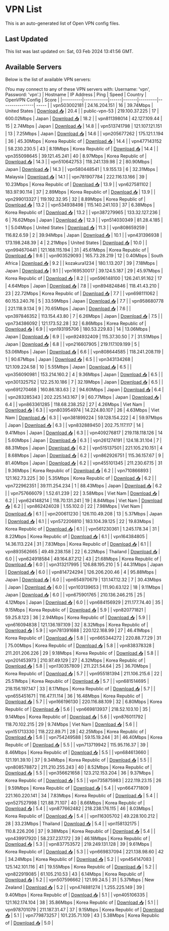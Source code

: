 # VPN List

This is an auto-generated list of Open VPN config files.

## Last Updated

This list was last updated on: Sat, 03 Feb 2024 13:41:56 GMT.

## Available Servers

Below is the list of available VPN servers:

(You may connect to any of these VPN servers with: Username: 'vpn', Password: 'vpn'.)
| Hostname | IP Address | Ping | Speed | Country | OpenVPN Config | Score |
|----------|------------|------|-------|---------|----------------| ----- |
| vpn503002181 | 24.16.204.151 | 16 | 39.74Mbps | United States | [Download 📥](./configs/server_0_US.ovpn) | 20.4 |
| public-vpn-53 | 219.100.37.225 | 17 | 600.02Mbps | Japan | [Download 📥](./configs/server_1_JP.ovpn) | 18.2 |
| vpn811398014 | 42.127.109.44 | 15 | 2.74Mbps | Japan | [Download 📥](./configs/server_2_JP.ovpn) | 14.8 |
| vpn513741798 | 121.107.121.151 | 13 | 7.25Mbps | Japan | [Download 📥](./configs/server_3_JP.ovpn) | 14.6 |
| vpn205677262 | 175.121.1.194 | 36 | 45.30Mbps | Korea Republic of | [Download 📥](./configs/server_4_KR.ovpn) | 14.4 |
| vpn477143152 | 58.230.230.5 | 43 | 8.19Mbps | Korea Republic of | [Download 📥](./configs/server_5_KR.ovpn) | 14.4 |
| vpn355098645 | 39.121.45.241 | 40 | 8.97Mbps | Korea Republic of | [Download 📥](./configs/server_6_KR.ovpn) | 14.3 |
| vpn510642753 | 118.241.139.98 | 2 | 80.90Mbps | Japan | [Download 📥](./configs/server_7_JP.ovpn) | 14.3 |
| vpn580448541 | 1.9.155.13 | 6 | 32.31Mbps | Malaysia | [Download 📥](./configs/server_8_MY.ovpn) | 14.1 |
| vpn781907784 | 222.116.13.166 | 39 | 10.23Mbps | Korea Republic of | [Download 📥](./configs/server_9_KR.ovpn) | 13.9 |
| vpn627581102 | 183.97.90.114 | 37 | 2.89Mbps | Korea Republic of | [Download 📥](./configs/server_10_KR.ovpn) | 13.9 |
| vpn299013327 | 119.192.32.95 | 32 | 8.89Mbps | Korea Republic of | [Download 📥](./configs/server_11_KR.ovpn) | 13.2 |
| vpn534938498 | 115.140.241.103 | 37 | 6.38Mbps | Korea Republic of | [Download 📥](./configs/server_12_KR.ovpn) | 13.2 |
| vpn387279965 | 133.32.127.236 | 6 | 76.62Mbps | Japan | [Download 📥](./configs/server_13_JP.ovpn) | 12.3 |
| vpn514030349 | 81.28.4.185 | 1 | 5.04Mbps | United States | [Download 📥](./configs/server_14_US.ovpn) | 11.3 |
| vpn808659259 | 116.82.6.59 | 2 | 39.94Mbps | Japan | [Download 📥](./configs/server_15_JP.ovpn) | 10.1 |
| vpn431396938 | 173.198.248.39 | 4 | 2.21Mbps | United States | [Download 📥](./configs/server_16_US.ovpn) | 10.0 |
| vpn994670441 | 121.168.115.194 | 31 | 45.61Mbps | Korea Republic of | [Download 📥](./configs/server_17_KR.ovpn) | 9.6 |
| vpn903529093 | 165.73.28.219 | 12 | 0.40Mbps | South Africa | [Download 📥](./configs/server_18_ZA.ovpn) | 9.2 |
| kozakura1234 | 180.1.13.207 | 39 | 7.18Mbps | Japan | [Download 📥](./configs/server_19_JP.ovpn) | 9.1 |
| vpn169530017 | 39.124.5.187 | 29 | 45.97Mbps | Korea Republic of | [Download 📥](./configs/server_20_KR.ovpn) | 8.2 |
| vpn596148100 | 126.241.91.162 | 17 | 4.64Mbps | Japan | [Download 📥](./configs/server_21_JP.ovpn) | 7.8 |
| vpn894824846 | 118.41.43.210 | 23 | 22.72Mbps | Korea Republic of | [Download 📥](./configs/server_22_KR.ovpn) | 7.7 |
| vpn698111062 | 60.153.240.76 | 5 | 33.59Mbps | Japan | [Download 📥](./configs/server_23_JP.ovpn) | 7.7 |
| vpn958680778 | 221.118.9.134 | 9 | 70.65Mbps | Japan | [Download 📥](./configs/server_24_JP.ovpn) | 7.6 |
| vpn397846352 | 113.154.43.80 | 7 | 6.26Mbps | Japan | [Download 📥](./configs/server_25_JP.ovpn) | 7.5 |
| vpn734386092 | 121.173.52.28 | 32 | 6.86Mbps | Korea Republic of | [Download 📥](./configs/server_26_KR.ovpn) | 6.9 |
| vpn193195706 | 180.53.229.83 | 14 | 13.06Mbps | Japan | [Download 📥](./configs/server_27_JP.ovpn) | 6.9 |
| vpn924932409 | 115.37.30.50 | 7 | 31.51Mbps | Japan | [Download 📥](./configs/server_28_JP.ovpn) | 6.8 |
| vpn216607905 | 219.117.109.199 | 5 | 53.06Mbps | Japan | [Download 📥](./configs/server_29_JP.ovpn) | 6.6 |
| vpn808644585 | 118.241.208.119 | 1 | 90.67Mbps | Japan | [Download 📥](./configs/server_30_JP.ovpn) | 6.5 |
| vpn343134268 | 121.109.224.58 | 10 | 5.55Mbps | Japan | [Download 📥](./configs/server_31_JP.ovpn) | 6.5 |
| vpn356090981 | 153.214.160.2 | 4 | 9.36Mbps | Japan | [Download 📥](./configs/server_32_JP.ovpn) | 6.5 |
| vpn301325752 | 122.25.10.186 | 7 | 32.19Mbps | Japan | [Download 📥](./configs/server_33_JP.ovpn) | 6.5 |
| vpn691270468 | 160.86.183.63 | 2 | 94.60Mbps | Japan | [Download 📥](./configs/server_34_JP.ovpn) | 6.4 |
| vpn283285343 | 202.225.143.167 | 9 | 60.77Mbps | Japan | [Download 📥](./configs/server_35_JP.ovpn) | 6.4 |
| vpn863361285 | 118.68.238.252 | 27 | 4.26Mbps | Viet Nam | [Download 📥](./configs/server_36_VN.ovpn) | 6.3 |
| vpn803954974 | 14.224.80.107 | 26 | 4.63Mbps | Viet Nam | [Download 📥](./configs/server_37_VN.ovpn) | 6.3 |
| vpn381899224 | 59.128.154.222 | 4 | 59.97Mbps | Japan | [Download 📥](./configs/server_38_JP.ovpn) | 6.3 |
| vpn832889450 | 202.75.117.117 | 14 | 9.41Mbps | Japan | [Download 📥](./configs/server_39_JP.ovpn) | 6.3 |
| vpn409276817 | 219.118.118.126 | 14 | 5.60Mbps | Japan | [Download 📥](./configs/server_40_JP.ovpn) | 6.3 |
| vpn261274191 | 124.18.31.104 | 7 | 88.31Mbps | Japan | [Download 📥](./configs/server_41_JP.ovpn) | 6.2 |
| vpn515137501 | 221.105.210.151 | 4 | 8.68Mbps | Japan | [Download 📥](./configs/server_42_JP.ovpn) | 6.2 |
| vpn862926751 | 115.36.157.67 | 9 | 81.40Mbps | Japan | [Download 📥](./configs/server_43_JP.ovpn) | 6.2 |
| vpn455101345 | 211.230.67.15 | 31 | 9.36Mbps | Korea Republic of | [Download 📥](./configs/server_44_KR.ovpn) | 6.2 |
| vpn710866893 | 121.162.73.225 | 30 | 5.35Mbps | Korea Republic of | [Download 📥](./configs/server_45_KR.ovpn) | 6.2 |
| vpn722962351 | 39.111.254.234 | 1 | 88.43Mbps | Japan | [Download 📥](./configs/server_46_JP.ovpn) | 6.2 |
| vpn757666079 | 1.52.61.239 | 22 | 3.58Mbps | Viet Nam | [Download 📥](./configs/server_47_VN.ovpn) | 6.2 |
| vpn624148214 | 118.70.131.241 | 19 | 8.84Mbps | Viet Nam | [Download 📥](./configs/server_48_VN.ovpn) | 6.2 |
| vpn862424028 | 1.55.102.0 | 22 | 7.98Mbps | Viet Nam | [Download 📥](./configs/server_49_VN.ovpn) | 6.1 |
| vpn200611230 | 126.110.49.208 | 13 | 5.37Mbps | Japan | [Download 📥](./configs/server_50_JP.ovpn) | 6.1 |
| vpn572206810 | 183.104.39.125 | 22 | 19.83Mbps | Korea Republic of | [Download 📥](./configs/server_51_KR.ovpn) | 6.1 |
| vpn561230361 | 1.245.178.34 | 31 | 8.22Mbps | Korea Republic of | [Download 📥](./configs/server_52_KR.ovpn) | 6.1 |
| vpn164384805 | 14.36.113.224 | 31 | 7.83Mbps | Korea Republic of | [Download 📥](./configs/server_53_KR.ovpn) | 6.1 |
| vpn893562665 | 49.49.238.158 | 22 | 6.22Mbps | Thailand | [Download 📥](./configs/server_54_TH.ovpn) | 6.0 |
| vpn624918584 | 49.164.87.212 | 43 | 21.68Mbps | Korea Republic of | [Download 📥](./configs/server_55_KR.ovpn) | 6.0 |
| vpn313217995 | 126.88.195.210 | 5 | 44.31Mbps | Japan | [Download 📥](./configs/server_56_JP.ovpn) | 6.0 |
| vpn814724294 | 126.206.200.46 | 4 | 95.88Mbps | Japan | [Download 📥](./configs/server_57_JP.ovpn) | 6.0 |
| vpn654970679 | 131.147.12.32 | 7 | 30.43Mbps | Japan | [Download 📥](./configs/server_58_JP.ovpn) | 6.0 |
| vpn103139653 | 111.90.63.122 | 18 | 9.11Mbps | Japan | [Download 📥](./configs/server_59_JP.ovpn) | 6.0 |
| vpn675901765 | 210.136.246.215 | 25 | 4.12Mbps | Japan | [Download 📥](./configs/server_60_JP.ovpn) | 6.0 |
| vpn684156929 | 211.177.74.40 | 35 | 9.15Mbps | Korea Republic of | [Download 📥](./configs/server_61_KR.ovpn) | 5.9 |
| vpn820771821 | 59.25.8.123 | 36 | 2.94Mbps | Korea Republic of | [Download 📥](./configs/server_62_KR.ovpn) | 5.9 |
| vpn616094838 | 121.136.197.109 | 32 | 8.32Mbps | Korea Republic of | [Download 📥](./configs/server_63_KR.ovpn) | 5.9 |
| vpn781391688 | 220.122.168.99 | 27 | 46.41Mbps | Korea Republic of | [Download 📥](./configs/server_64_KR.ovpn) | 5.8 |
| vpn665344272 | 220.88.77.29 | 31 | 75.00Mbps | Korea Republic of | [Download 📥](./configs/server_65_KR.ovpn) | 5.8 |
| vpn838378328 | 211.201.206.226 | 29 | 9.18Mbps | Korea Republic of | [Download 📥](./configs/server_66_KR.ovpn) | 5.8 |
| vpn201453973 | 210.97.49.129 | 27 | 4.32Mbps | Korea Republic of | [Download 📥](./configs/server_67_KR.ovpn) | 5.8 |
| vpn130357809 | 211.221.54.64 | 25 | 36.70Mbps | Korea Republic of | [Download 📥](./configs/server_68_KR.ovpn) | 5.7 |
| vpn955181394 | 211.106.215.6 | 22 | 25.51Mbps | Korea Republic of | [Download 📥](./configs/server_69_KR.ovpn) | 5.7 |
| vpn681514695 | 218.156.197.147 | 33 | 8.17Mbps | Korea Republic of | [Download 📥](./configs/server_70_KR.ovpn) | 5.7 |
| vpn655451671 | 116.47.11.114 | 36 | 16.48Mbps | Korea Republic of | [Download 📥](./configs/server_71_KR.ovpn) | 5.7 |
| vpn166196130 | 220.116.88.109 | 32 | 6.80Mbps | Korea Republic of | [Download 📥](./configs/server_72_KR.ovpn) | 5.6 |
| vpn669813937 | 218.52.103.10 | 35 | 9.14Mbps | Korea Republic of | [Download 📥](./configs/server_73_KR.ovpn) | 5.6 |
| vpn876011792 | 118.70.102.215 | 29 | 9.74Mbps | Viet Nam | [Download 📥](./configs/server_74_VN.ovpn) | 5.6 |
| vpn151713330 | 118.222.89.71 | 28 | 42.25Mbps | Korea Republic of | [Download 📥](./configs/server_75_KR.ovpn) | 5.6 |
| vpn754249588 | 59.15.19.244 | 31 | 46.40Mbps | Korea Republic of | [Download 📥](./configs/server_76_KR.ovpn) | 5.5 |
| vpn713719942 | 115.95.116.37 | 39 | 8.46Mbps | Korea Republic of | [Download 📥](./configs/server_77_KR.ovpn) | 5.5 |
| vpn684613660 | 121.191.39.10 | 37 | 9.34Mbps | Korea Republic of | [Download 📥](./configs/server_78_KR.ovpn) | 5.5 |
| vpn808578872 | 211.210.255.243 | 40 | 8.52Mbps | Korea Republic of | [Download 📥](./configs/server_79_KR.ovpn) | 5.5 |
| vpn356621658 | 123.212.153.204 | 36 | 9.37Mbps | Korea Republic of | [Download 📥](./configs/server_80_KR.ovpn) | 5.5 |
| vpn735875983 | 222.119.23.15 | 26 | 9.59Mbps | Korea Republic of | [Download 📥](./configs/server_81_KR.ovpn) | 5.4 |
| vpn664771809 | 221.160.220.141 | 34 | 7.83Mbps | Korea Republic of | [Download 📥](./configs/server_82_KR.ovpn) | 5.4 |
| vpn527527998 | 121.88.71.107 | 40 | 8.66Mbps | Korea Republic of | [Download 📥](./configs/server_83_KR.ovpn) | 5.4 |
| vpn877662482 | 218.238.176.115 | 46 | 8.03Mbps | Korea Republic of | [Download 📥](./configs/server_84_KR.ovpn) | 5.4 |
| vpn116305702 | 49.228.100.212 | 28 | 33.23Mbps | Thailand | [Download 📥](./configs/server_85_TH.ovpn) | 5.4 |
| vpn158132175 | 110.8.226.206 | 37 | 9.38Mbps | Korea Republic of | [Download 📥](./configs/server_86_KR.ovpn) | 5.4 |
| vpn439917920 | 58.237.237.172 | 39 | 46.18Mbps | Korea Republic of | [Download 📥](./configs/server_87_KR.ovpn) | 5.3 |
| vpn837753572 | 219.249.131.128 | 39 | 9.61Mbps | Korea Republic of | [Download 📥](./configs/server_88_KR.ovpn) | 5.3 |
| vpn669837094 | 221.138.98.60 | 42 | 34.24Mbps | Korea Republic of | [Download 📥](./configs/server_89_KR.ovpn) | 5.2 |
| vpn454147083 | 125.142.101.116 | 41 | 19.55Mbps | Korea Republic of | [Download 📥](./configs/server_90_KR.ovpn) | 5.2 |
| vpn822919085 | 61.105.210.53 | 43 | 6.14Mbps | Korea Republic of | [Download 📥](./configs/server_91_KR.ovpn) | 5.2 |
| vpn507596662 | 121.99.24.5 | 31 | 5.37Mbps | New Zealand | [Download 📥](./configs/server_92_NZ.ovpn) | 5.2 |
| vpn474881274 | 1.255.225.149 | 39 | 9.40Mbps | Korea Republic of | [Download 📥](./configs/server_93_KR.ovpn) | 5.1 |
| vpn405106335 | 121.162.174.104 | 38 | 35.86Mbps | Korea Republic of | [Download 📥](./configs/server_94_KR.ovpn) | 5.1 |
| vpn978701079 | 211.187.31.47 | 37 | 9.15Mbps | Korea Republic of | [Download 📥](./configs/server_95_KR.ovpn) | 5.1 |
| vpn779873257 | 101.235.71.109 | 43 | 5.38Mbps | Korea Republic of | [Download 📥](./configs/server_96_KR.ovpn) | 5.0 |
